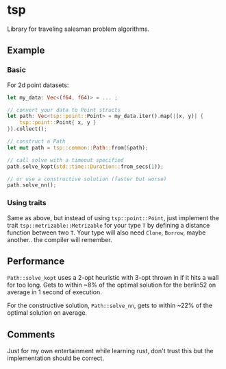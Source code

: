 # tsp

Library for traveling salesman problem algorithms.

## Example

### Basic

For 2d point datasets:

```rust
let my_data: Vec<(f64, f64)> = ... ;

// convert your data to Point structs
let path: Vec<tsp::point::Point> = my_data.iter().map(|(x, y)| {
    tsp::point::Point{ x, y }
}).collect();

// construct a Path
let mut path = tsp::common::Path::from(&path);

// call solve with a timeout specified
path.solve_kopt(std::time::Duration::from_secs(1));

// or use a constructive solution (faster but worse)
path.solve_nn();
```

### Using traits

Same as above, but instead of using `tsp::point::Point`, just implement the trait `tsp::metrizable::Metrizable`
for your type `T` by defining a distance function between two `T`. Your type will also need `Clone`, `Borrow`, maybe another.. the compiler will remember.

## Performance

`Path::solve_kopt` uses a 2-opt heuristic with 3-opt thrown in if it hits a wall for too long. Gets to within ~8% of the optimal solution for the berlin52 on average in 1 second of execution.

For the constructive solution, `Path::solve_nn`, gets to within ~22% of the optimal solution on average.

## Comments

Just for my own entertainment while learning rust, don't trust this but the implementation should be correct.